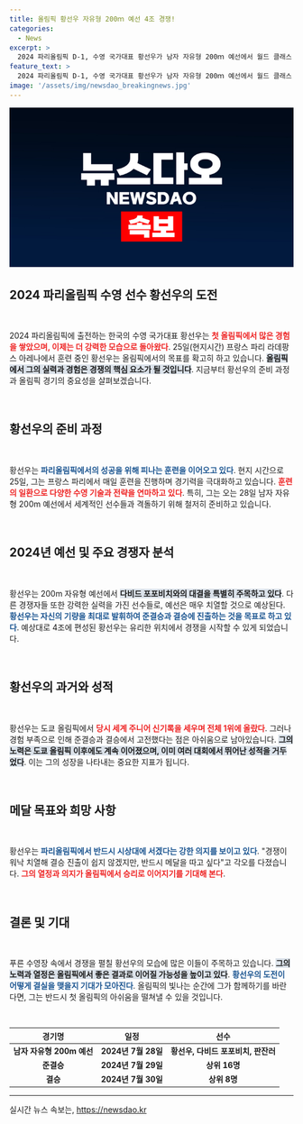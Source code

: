 ```yaml
---
title: 올림픽 황선우 자유형 200ｍ 예선 4조 경쟁!
categories:
  - News
excerpt: >
  2024 파리올림픽 D-1, 수영 국가대표 황선우가 남자 자유형 200ｍ 예선에서 월드 클래스 선수들과의 치열한 경쟁을 예고한다. 경험을 바탕으로 시상대에 오르겠다는 그의 각오가 주목받고 있다.
feature_text: >
  2024 파리올림픽 D-1, 수영 국가대표 황선우가 남자 자유형 200ｍ 예선에서 월드 클래스 선수들과의 치열한 경쟁을 예고한다. 경험을 바탕으로 시상대에 오르겠다는 그의 각오가 주목받고 있다.
image: '/assets/img/newsdao_breakingnews.jpg'
---
```


<p><img src="/assets/img/newsdao_breakingnews.jpg" alt="ranknews 속보" /></p>

<h2 data-ke-size="size26">2024 파리올림픽 수영 선수 황선우의 도전</h2>

<p data-ke-size="size16">&nbsp;</p>

<p>2024 파리올림픽에 출전하는 한국의 수영 국가대표 황선우는 <b><span style="color: #ee2323;">첫 올림픽에서 많은 경험을 쌓았으며, 이제는 더 강력한 모습으로 돌아왔다</span></b>. 25일(현지시간) 프랑스 파리 라데팡스 아레나에서 훈련 중인 황선우는 올림픽에서의 목표를 확고히 하고 있습니다. <b><span style="background-color: #21538527;">올림픽에서 그의 실력과 경험은 경쟁의 핵심 요소가 될 것입니다</span></b>. 지금부터 황선우의 준비 과정과 올림픽 경기의 중요성을 살펴보겠습니다.</p>

<p data-ke-size="size16">&nbsp;</p>

<h2 data-ke-size="size26">황선우의 준비 과정</h2>

<p data-ke-size="size16">&nbsp;</p>

<p>황선우는 <b><span style="color: #1a5490;">파리올림픽에서의 성공을 위해 피나는 훈련을 이어오고 있다</span></b>. 현지 시간으로 25일, 그는 프랑스 파리에서 매일 훈련을 진행하며 경기력을 극대화하고 있습니다. <b><span style="color: #ee2323;">훈련의 일환으로 다양한 수영 기술과 전략을 연마하고 있다</span></b>. 특히, 그는 오는 28일 남자 자유형 200m 예선에서 세계적인 선수들과 격돌하기 위해 철저히 준비하고 있습니다.</p>

<p data-ke-size="size16">&nbsp;</p>

<h2 data-ke-size="size26">2024년 예선 및 주요 경쟁자 분석</h2>

<p data-ke-size="size16">&nbsp;</p>

<p>황선우는 200m 자유형 예선에서 <b><span style="background-color: #21538527;">다비드 포포비치와의 대결을 특별히 주목하고 있다</span></b>. 다른 경쟁자들 또한 강력한 실력을 가진 선수들로, 예선은 매우 치열할 것으로 예상된다. <b><span style="color: #1a5490;">황선우는 자신의 기량을 최대로 발휘하여 준결승과 결승에 진출하는 것을 목표로 하고 있다</span></b>. 예상대로 4조에 편성된 황선우는 유리한 위치에서 경쟁을 시작할 수 있게 되었습니다.</p>

<p data-ke-size="size16">&nbsp;</p>

<h2 data-ke-size="size26">황선우의 과거와 성적</h2>

<p data-ke-size="size16">&nbsp;</p>

<p>황선우는 도쿄 올림픽에서 <b><span style="color: #ee2323;">당시 세계 주니어 신기록을 세우며 전체 1위에 올랐다</span></b>. 그러나 경험 부족으로 인해 준결승과 결승에서 고전했다는 점은 아쉬움으로 남아있습니다. <b><span style="background-color: #21538527;">그의 노력은 도쿄 올림픽 이후에도 계속 이어졌으며, 이미 여러 대회에서 뛰어난 성적을 거두었다</span></b>. 이는 그의 성장을 나타내는 중요한 지표가 됩니다.</p>

<p data-ke-size="size16">&nbsp;</p>

<h2 data-ke-size="size26">메달 목표와 희망 사항</h2>

<p data-ke-size="size16">&nbsp;</p>

<p>황선우는 <b><span style="color: #1a5490;">파리올림픽에서 반드시 시상대에 서겠다는 강한 의지를 보이고 있다</span></b>. "경쟁이 워낙 치열해 결승 진출이 쉽지 않겠지만, 반드시 메달을 따고 싶다"고 각오를 다졌습니다. <b><span style="color: #ee2323;">그의 열정과 의지가 올림픽에서 승리로 이어지기를 기대해 본다</span></b>.</p>

<p data-ke-size="size16">&nbsp;</p>

<h2 data-ke-size="size26">결론 및 기대</h2>

<p data-ke-size="size16">&nbsp;</p>

<p>푸른 수영장 속에서 경쟁을 펼칠 황선우의 모습에 많은 이들이 주목하고 있습니다. <b><span style="background-color: #21538527;">그의 노력과 열정은 올림픽에서 좋은 결과로 이어질 가능성을 높이고 있다</span></b>. <b><span style="color: #1a5490;">황선우의 도전이 어떻게 결실을 맺을지 기대가 모아진다</span></b>. 올림픽의 빛나는 순간에 그가 함께하기를 바란다면, 그는 반드시 첫 올림픽의 아쉬움을 떨쳐낼 수 있을 것입니다.</p>

<p data-ke-size="size16">&nbsp;</p>

<table>
    <thead>
        <tr>
            <th style="text-align: center;"><b>경기명</b></th>
            <th style="text-align: center;"><b>일정</b></th>
            <th style="text-align: center;"><b>선수</b></th>
        </tr>
    </thead>
    <tbody>
        <tr>
            <td style="text-align: center; height: 17px;"><b>남자 자유형 200m 예선</b></td>
            <td style="text-align: center; height: 17px;"><b>2024년 7월 28일</b></td>
            <td style="text-align: center; height: 17px;"><b>황선우, 다비드 포포비치, 판잔러</b></td>
        </tr>
        <tr>
            <td style="text-align: center; height: 17px;"><b>준결승</b></td>
            <td style="text-align: center; height: 17px;"><b>2024년 7월 29일</b></td>
            <td style="text-align: center; height: 17px;"><b>상위 16명</b></td>
        </tr>
        <tr>
            <td style="text-align: center; height: 17px;"><b>결승</b></td>
            <td style="text-align: center; height: 17px;"><b>2024년 7월 30일</b></td>
            <td style="text-align: center; height: 17px;"><b>상위 8명</b></td>
        </tr>
    </tbody>
</table>

<hr>
실시간 뉴스 속보는, <a href="https://newsdao.kr" rel="dofollow">https://newsdao.kr</a>


